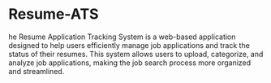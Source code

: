 # Resume-ATS
he Resume Application Tracking System is a web-based application designed to help users efficiently manage job applications and track the status of their resumes. This system allows users to upload, categorize, and analyze job applications, making the job search process more organized and streamlined.
